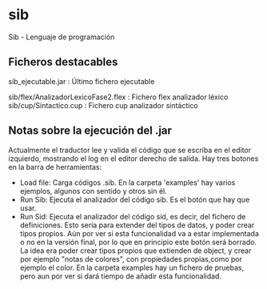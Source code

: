 # sib
Sib - Lenguaje de programación

## Ficheros destacables

sib_ejecutable.jar : Último fichero ejecutable

sib/flex/AnalizadorLexicoFase2.flex : Fichero flex analizador léxico
sib/cup/Sintactico.cup : Fichero cup analizador sintáctico

## Notas sobre la ejecución del .jar
Actualmente el traductor lee y valida el código que se escriba en el editor izquierdo, mostrando el log en el editor derecho de salida.
Hay tres botones en la barra de herramientas:

- Load file: Carga códigos .sib. En la carpeta 'examples' hay varios ejemplos, algunos con sentido y otros sin él.
- Run Sib: Ejecuta el analizador del código sib. Es el botón que hay que usar.
- Run Sid: Ejecuta el analizador del código sid, es decir, del fichero de definiciones. Esto sería para extender del tipos de datos, y poder crear tipos propios. Aún por ver si esta funcionalidad va a estar implementada o no en la versión final, por lo que en principio este botón será borrado. La idea era poder crear tipos propios que extienden de object, y crear por ejemplo "notas de colores", con propiedades propias,como por ejemplo el color. En la carpeta examples hay un fichero de pruebas, pero aun por ver si dará tiempo de añadir esta funcionalidad.